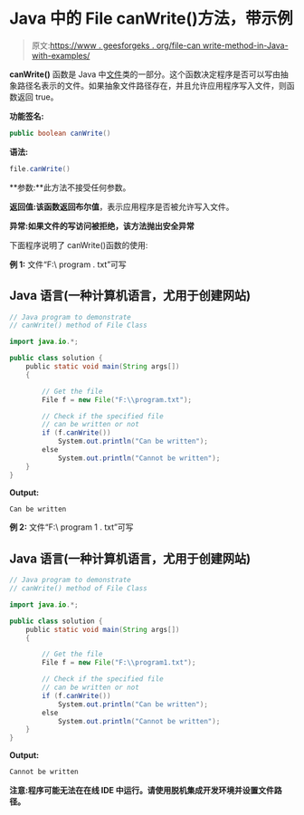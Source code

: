 # Java 中的 File canWrite()方法，带示例

> 原文:[https://www . geesforgeks . org/file-can write-method-in-Java-with-examples/](https://www.geeksforgeeks.org/file-canwrite-method-in-java-with-examples/)

**canWrite()** 函数是 Java 中[文件](https://www.geeksforgeeks.org/file-class-in-java/)类的一部分。这个函数决定程序是否可以写由抽象路径名表示的文件。如果抽象文件路径存在，并且允许应用程序写入文件，则函数返回 true。

**功能签名:**

```java
public boolean canWrite()
```

**语法:**

```java
file.canWrite()
```

**参数:**此方法不接受任何参数。

**返回值:**该函数返回**布尔值**，表示应用程序是否被允许写入文件。

**异常:**如果文件的写访问被拒绝，该方法抛出**安全异常**

下面程序说明了 canWrite()函数的使用:

**例 1:** 文件“F:\ program . txt”可写

## Java 语言(一种计算机语言，尤用于创建网站)

```java
// Java program to demonstrate
// canWrite() method of File Class

import java.io.*;

public class solution {
    public static void main(String args[])
    {

        // Get the file
        File f = new File("F:\\program.txt");

        // Check if the specified file
        // can be written or not
        if (f.canWrite())
            System.out.println("Can be written");
        else
            System.out.println("Cannot be written");
    }
}
```

**Output:**

```java
Can be written
```

**例 2:** 文件“F:\ program 1 . txt”可写

## Java 语言(一种计算机语言，尤用于创建网站)

```java
// Java program to demonstrate
// canWrite() method of File Class

import java.io.*;

public class solution {
    public static void main(String args[])
    {

        // Get the file
        File f = new File("F:\\program1.txt");

        // Check if the specified file
        // can be written or not
        if (f.canWrite())
            System.out.println("Can be written");
        else
            System.out.println("Cannot be written");
    }
}
```

**Output:**

```java
Cannot be written
```

**注意:程序可能无法在在线 IDE 中运行。请使用脱机集成开发环境并设置文件路径。**